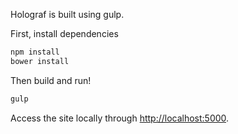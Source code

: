Holograf is built using gulp.

First, install dependencies

```sh
npm install
bower install
```

Then build and run!

```sh
gulp
```

Access the site locally through [http://localhost:5000](http://localhost:5000).
